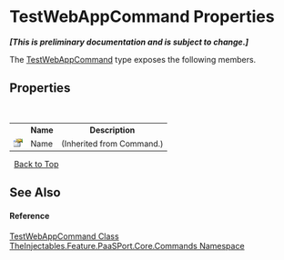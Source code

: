 # TestWebAppCommand Properties
 _**\[This is preliminary documentation and is subject to change.\]**_

The <a href="00d71660-becc-6332-20d7-acfd530c913f">TestWebAppCommand</a> type exposes the following members.


## Properties
&nbsp;<table><tr><th></th><th>Name</th><th>Description</th></tr><tr><td>![Public property](media/pubproperty.gif "Public property")</td><td>Name</td><td> (Inherited from Command.)</td></tr></table>&nbsp;
<a href="#testwebappcommand-properties">Back to Top</a>

## See Also


#### Reference
<a href="00d71660-becc-6332-20d7-acfd530c913f">TestWebAppCommand Class</a><br /><a href="1a653896-e98f-72d0-a9ab-845659ddb8d6">TheInjectables.Feature.PaaSPort.Core.Commands Namespace</a><br />